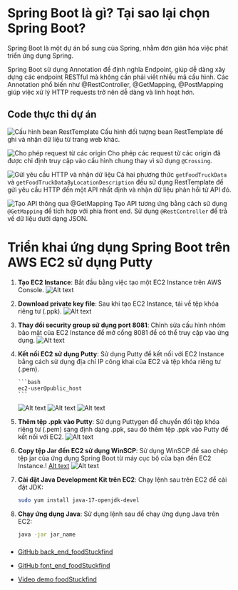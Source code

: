 # Spring Boot là gì? Tại sao lại chọn Spring Boot?

Spring Boot là một dự án bổ sung của Spring, nhằm đơn giản hóa việc phát triển ứng dụng Spring.

Spring Boot sử dụng Annotation để định nghĩa Endpoint, giúp dễ dàng xây dựng các endpoint RESTful mà không cần phải viết nhiều mã cấu hình. Các Annotation phổ biến như @RestController, @GetMapping, @PostMapping giúp việc xử lý HTTP requests trở nên dễ dàng và linh hoạt hơn.

## Code thực thi dự án

![Cấu hình bean RestTemplate](image-9.png)
Cấu hình đối tượng bean RestTemplate để ghi và nhận dữ liệu từ trang web khác.

![Cho phép request từ các origin](image-11.png)
Cho phép các request từ các origin đã được chỉ định truy cập vào cấu hình chung thay vì sử dụng `@Crossing`.

![Gửi yêu cầu HTTP và nhận dữ liệu](image-12.png)
Cả hai phương thức `getFoodTruckData` và `getFoodTruckDataByLocationDescription` đều sử dụng RestTemplate để gửi yêu cầu HTTP đến một API nhất định và nhận dữ liệu phản hồi từ API đó.

![Tạo API thông qua @GetMapping](image-13.png)
Tạo API tương ứng bằng cách sử dụng `@GetMapping` để tích hợp với phía front end. Sử dụng `@RestController`  để trả về dữ liệu dưới dạng JSON.


# Triển khai ứng dụng Spring Boot trên AWS EC2 sử dụng Putty

1.  **Tạo EC2 Instance**: Bắt đầu bằng việc tạo một EC2 Instance trên AWS Console.
    ![Alt text](image.png)


2.  **Download private key file**: Sau khi tạo EC2 Instance, tải về tệp khóa riêng tư (.ppk).
    ![Alt text](image-1.png)

3.  **Thay đổi security group sử dụng port 8081**: Chỉnh sửa cấu hình nhóm bảo mật của EC2 Instance để mở cổng 8081 để có thể truy cập vào ứng dụng.
    ![Alt text](image-2.png)

4.  **Kết nối EC2 sử dụng Putty**: Sử dụng Putty để kết nối với EC2 Instance bằng cách sử dụng địa chỉ IP công khai của EC2 và tệp khóa riêng tư (.pem).

        ```bash
        ec2-user@public_host
        ```

    ![Alt text](image-4.png)
    ![Alt text](image-3.png)
    ![Alt text](image-5.png)

5.  **Thêm tệp .ppk vào Putty**: Sử dụng Puttygen để chuyển đổi tệp khóa riêng tư (.pem) sang định dạng .ppk, sau đó thêm tệp .ppk vào Putty để kết nối với EC2.
    ![Alt text](image-6.png)

6.  **Copy tệp Jar đến EC2 sử dụng WinSCP**: Sử dụng WinSCP để sao chép tệp jar của ứng dụng Spring Boot từ máy cục bộ của bạn đến EC2 Instance.!
    [Alt text](image-7.png)
    ![Alt text](image-8.png)

7.  **Cài đặt Java Development Kit trên EC2**: Chạy lệnh sau trên EC2 để cài đặt JDK:

    ```bash
    sudo yum install java-17-openjdk-devel
    ```

8.  **Chạy ứng dụng Java**: Sử dụng lệnh sau để chạy ứng dụng Java trên EC2:

    ```bash
    java -jar jar_name
    ```

###

- [GitHub back_end_foodStuckfind](https://github.com/thienc45/back_end_foodStuckfind.git)

- [GitHub font_end_foodStuckfind](https://github.com/thienc45/font_end_foodStuckFind.git)

- [Video demo foodStuckfind](https://1drv.ms/v/s!AvdQFkUv6DA8oC1112avAniNuWEr?e=TsuKnS)

